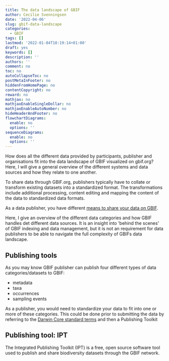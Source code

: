 ```yaml
---
title: The data landscape of GBIF
author: Cecilie Svenningsen
date: '2022-04-06'
slug: gbif-data-landscape
categories:
  - GBIF
tags: []
lastmod: '2022-01-04T10:19:14+01:00'
draft: yes
keywords: []
description: ''
authors: ''
comment: no
toc: no
autoCollapseToc: no
postMetaInFooter: no
hiddenFromHomePage: no
contentCopyright: no
reward: no
mathjax: no
mathjaxEnableSingleDollar: no
mathjaxEnableAutoNumber: no
hideHeaderAndFooter: no
flowchartDiagrams:
  enable: no
  options: ''
sequenceDiagrams:
  enable: no
  options: ''
---
```

How does all the different data provided by participants, publisher and organisations fit into the data landscape of GBIF visualized on gbif.org? Here, I will give a general overview of the different systems and data sources and how they relate to one another.  

To share data through GBIF.org, publishers typically have to collate or transform existing datasets into a standardized format. The transformations include additional processing, content editing and mapping the content of the data to standardized data formats. 
 
As a data publisher, you have different [means to share your data on GBIF](https://data-blog.gbif.org/post/installations-and-hosting-solutions-explained/). 

Here, I give an overview of the different data categories and how GBIF handles det different data sources. It is an insight into 'behind the scenes' of GBIF indexing and data management, but it is not an requirement for data publishers to be able to navigate the full complexity of GBIFs data landscape. 

## Publishing tools
As you may know GBIF publisher can publish four different types of data categories/datasets to GBIF:
- metadata
- taxa
- occurrences
- sampling events

As a publisher, you would need to standardize your data to fit into one or more of these categories. This could be done prior to submitting the data by referring to the [Darwin Core standard terms](https://dwc.tdwg.org/terms/) and then a Publishing Toolkit

## Publishing tool: IPT
The Integrated Publishing Toolkit (IPT) is a free, open source software tool used to publish and share biodiversity datasets through the GBIF network.





